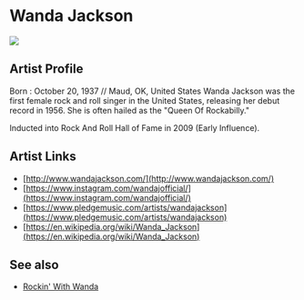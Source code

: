 # Wanda Jackson

![](../../asssets/artists/Wanda_Jackson.png)

## Artist Profile

Born : October 20, 1937 // Maud, OK, United States
Wanda Jackson was the first female rock and roll singer in the United States, releasing her debut record in 1956. She is often hailed as the "Queen Of Rockabilly."

Inducted into Rock And Roll Hall of Fame in 2009 (Early Influence).

## Artist Links

- [http://www.wandajackson.com/](http://www.wandajackson.com/)
- [https://www.instagram.com/wandajofficial/](https://www.instagram.com/wandajofficial/)
- [https://www.pledgemusic.com/artists/wandajackson](https://www.pledgemusic.com/artists/wandajackson)
- [https://en.wikipedia.org/wiki/Wanda_Jackson](https://en.wikipedia.org/wiki/Wanda_Jackson)


## See also

- [Rockin' With Wanda](Wanda_Jackson-Rockin_With_Wanda.md)
